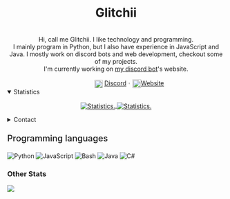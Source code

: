 
<div>
  <p align="center">
    <!-- <img src="https://avatars2.githubusercontent.com/u/46096865?s=460&u=c17d80c0914eb1efe02ebe9aeba11b1e3cf9212a" width="30%"> -->
    <h1 align="center" >Glitchii</h1>
    <br>
    <div align="center">
      Hi, call me Glitchii. I like technology and programming.<br>
      I mainly program in Python, but I also have experience in JavaScript and Java.
      I mostly work on discord bots and web development, checkout some of my projects.<br>
      I'm currently working on <a href="https://discord.com/oauth2/authorize?client_id=663074487335649292&scope=bot&permissions=1479928959"> my discord bot</a>'s website.
    </div>
  </p>
  <div style="display: flex; text-align: center; position: relative; left: 50%; transform: translateX(-50px);" align="center">
    <div>
      <img src="https://img.icons8.com/color/1600/discord-new-logo.png" width="19px" style="text-align:center" align="center">
      <a href="https://discord.com/users/642791754160013312">Discord</a>︲<img src="https://avatars2.githubusercontent.com/u/46096865?s=460&u=c17d80c0914eb1efe02ebe9aeba11b1e3cf9212a" width="20px" style="text-align:center" align="center"><a href="https://glitchii.github.io/">Website</a>
    </div>
  </div>

<details style="cursor: pointer;" open>
  <summary>Statistics</summary>
<p align=center>
<a href="https://github.com/glitchii">
<!--   <img align="center" src="https://github-readme-stats.vercel.app/api?username=glitchii&show_icons=true&include_all_commits=true&show_icons=true&title_color=303030&icon_color=303030&text_color=303030&bg_color=ffffff&hide_border=true" alt="Statistics." /> -->
<!--   <img align="center" src="https://github-readme-stats.vercel.app/api/top-langs/?username=glitchii&show_icons=true&show_icons=true&title_color=000&icon_color=303030&text_color=303030&bg_color=ffffff&hide_border=true" alt="Statistics." /> -->
  <img align="center" src="https://github-readme-stats.vercel.app/api?username=glitchii&show_icons=true&include_all_commits=true&show_icons=true&title_color=fff&icon_color=f0f0f0&text_color=f0f0f0&bg_color=151b22&hide_border=true" alt="Statistics." />
  <img align="center" src="https://github-readme-stats.vercel.app/api/top-langs/?username=glitchii&show_icons=true&show_icons=true&title_color=&icon_color=f0f0f0&text_color=f0f0f0&bg_color=151b22&hide_border=true" alt="Statistics." />
</a>
</p>
</details>

<details style="cursor: pointer;">
  <summary style="margin-bottom: 3px">Contact</summary>
       <img src="https://discord.com/assets/e05ead6e6ebc08df9291738d0aa6986d.png" width="19px " style="text-align:center" align="center">
       <a href="https://discord.com/users/642791754160013312">Discord: Λcє#8759</a>
  <br>
       <img src="https://www.flaticon.com/svg/static/icons/svg/580/580704.svg" width="19px " style="text-align:center" align="center">
       <a href="mailto:hello@tempfile.site">Email: hello@tempfile.site</a>
  <br>     I'm quite active on discord, so feel free to message me there if you prefer
</details>

<div width="100%" height="1px" style="background: linear-gradient(to right, transparent, lightgrey, transparent); margin: 10px;"></div>
<p style="font-size: 20px;  font-weight: 500;">Programming languages</p>

![Python](https://img.shields.io/badge/-Python-000?&logo=Python)
![JavaScript](https://img.shields.io/badge/-JavaScript-000?&logo=JavaScript)
![Bash](https://img.shields.io/badge/-Bash-000?&logo=GNUBash)
![Java](https://img.shields.io/badge/-Java-000?&logo=Java)
![C#](https://img.shields.io/badge/-CSharp-000?&logo=Csharp)
<br>
<h3>Other Stats</h3>

![](https://komarev.com/ghpvc/?username=glitchii&style=flat-square)

</div>
<!-- <p align="center" style="text-align: center; font-size:10px">I used '<a href="https://github.com/anuraghazra/github-readme-stats">github-readme-stats</a>' for the stats</p> -->
</div>
